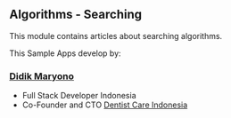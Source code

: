 ## Algorithms - Searching

This module contains articles about searching algorithms.

This Sample Apps develop by:

### [Didik Maryono](https://penadidik.info)

- Full Stack Developer Indonesia
- Co-Founder and CTO [Dentist Care Indonesia](https://dentistcare.id/)
